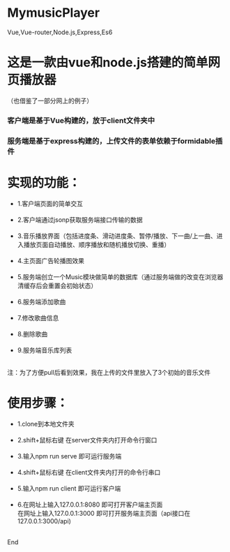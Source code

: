 # MymusicPlayer
Vue,Vue-router,Node.js,Express,Es6
<h1>这是一款由vue和node.js搭建的简单网页播放器</h1>
    （也借鉴了一部分网上的例子）<br>
<h3>客户端是基于Vue构建的，放于client文件夹中</h3>
<h3>服务端是基于express构建的，上传文件的表单依赖于formidable插件</h3>
<h1>实现的功能：</h1>
<ul>
    <li>    1.客户端页面的简单交互</li><br>
    <li>    2.客户端通过jsonp获取服务端接口传输的数据</li><br>
    <li>    3.音乐播放界面（包括进度条、滑动进度条、暂停/播放、下一曲/上一曲、进入播放页面自动播放、顺序播放和随机播放切换、重播）</li><br>
    <li>    4.主页面广告轮播图效果</li><br>
    <li>    5.服务端创立一个Music模块做简单的数据库（通过服务端做的改变在浏览器清缓存后会重置会初始状态）</li><br>
    <li>    6.服务端添加歌曲</li><br>
    <li>    7.修改歌曲信息</li><br>
    <li>    8.删除歌曲</li><br>
    <li>    9.服务端音乐库列表</li><br>
</ul>
注：为了方便pull后看到效果，我在上传的文件里放入了3个初始的音乐文件
<h1>使用步骤：</h1>
<ul>
<li>1.clone到本地文件夹</li><br>
<li>2.shift+鼠标右键 在server文件夹内打开命令行窗口</li><br>
<li>3.输入npm run serve 即可运行服务端</li><br>
<li>4.shift+鼠标右键 在client文件夹内打开的命令行串口</li><br>
<li>5.输入npm run client 即可运行客户端</li><br>
<li>6.在网址上输入127.0.0.1:8080 即可打开客户端主页面<br>
    在网址上输入127.0.0.1:3000 即可打开服务端主页面（api接口在 127.0.0.1:3000/api)</li><br>
</ul>

End
